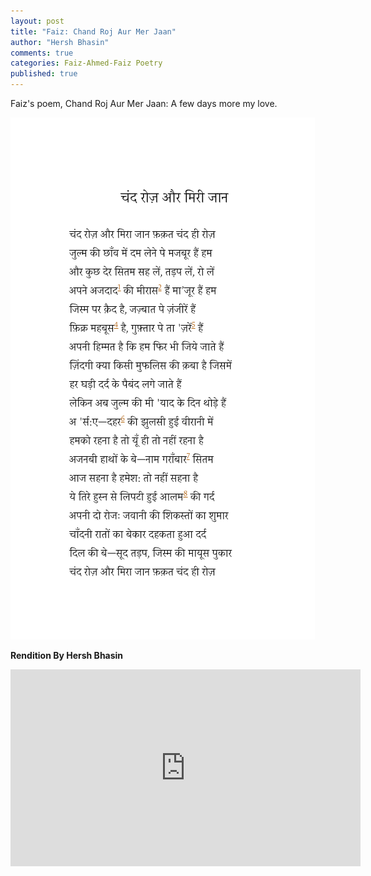 ```yaml
---
layout: post
title: "Faiz: Chand Roj Aur Mer Jaan"
author: "Hersh Bhasin"
comments: true
categories: Faiz-Ahmed-Faiz Poetry
published: true
---
```



Faiz's poem, Chand Roj Aur Mer Jaan:  A few days more my love.

![faiz-chand-roj-aur](../assets/faiz-chand-roj-aur.png)

 **Rendition By Hersh Bhasin**

<iframe width="560" height="315" src="https://www.youtube.com/embed/EJOXp1tV5IM" frameborder="0" allow="accelerometer; autoplay; encrypted-media; gyroscope; picture-in-picture" allowfullscreen></iframe>
